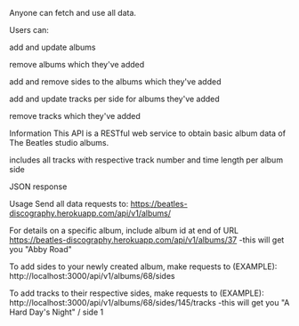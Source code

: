 Anyone can fetch and use all data.

Users can:

  add and update albums

  remove albums which they've added

  add and remove sides to the albums which they've added

  add and update tracks per side for albums they've added

  remove tracks which they've added

Information
This API is a RESTful web service to obtain basic album data of The Beatles studio albums.
  
  includes all tracks with respective track number and time length per album side

  JSON response

Usage
Send all data requests to:
https://beatles-discography.herokuapp.com/api/v1/albums/

For details on a specific album, include album id at end of URL
https://beatles-discography.herokuapp.com/api/v1/albums/37
-this will get you "Abby Road"

To add sides to your newly created album, make requests to (EXAMPLE):
http://localhost:3000/api/v1/albums/68/sides

To add tracks to their respective sides, make requests to (EXAMPLE):
http://localhost:3000/api/v1/albums/68/sides/145/tracks
-this will get you "A Hard Day's Night" / side 1
